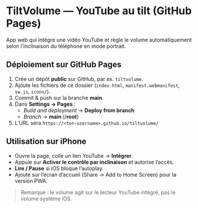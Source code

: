 # TiltVolume — YouTube au tilt (GitHub Pages)

App web qui intègre une vidéo YouTube et règle le volume automatiquement selon l’inclinaison du téléphone en mode portrait.

## Déploiement sur GitHub Pages

1. Crée un dépôt **public** sur GitHub, par ex. `tiltvolume`.
2. Ajoute les fichiers de ce dossier (`index.html`, `manifest.webmanifest`, `sw.js`, `icons/`).
3. Commit & push sur la branche **main**.
4. Dans **Settings → Pages** :
   - *Build and deployment* → **Deploy from branch**
   - *Branch* → **main** (/**root**)
5. L’URL sera `https://<ton-username>.github.io/tiltvolume/`

## Utilisation sur iPhone
- Ouvre la page, colle un lien YouTube → **Intégrer**.
- Appuie sur **Activer le contrôle par inclinaison** et autorise l’accès.
- **Lire / Pause** si iOS bloque l’autoplay.
- Ajoute sur l’écran d’accueil (Share → Add to Home Screen) pour la version PWA.

> Remarque : le volume agit sur le lecteur YouTube intégré, pas le volume système iOS.
